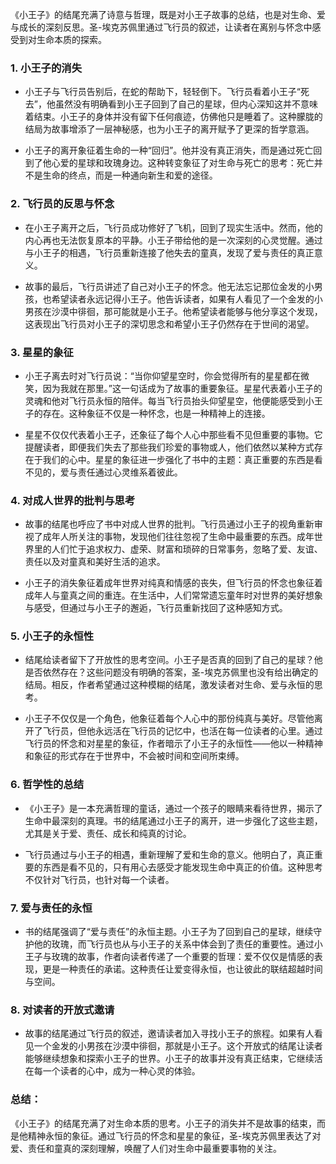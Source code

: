 《小王子》的结尾充满了诗意与哲理，既是对小王子故事的总结，也是对生命、爱与成长的深刻反思。圣-埃克苏佩里通过飞行员的叙述，让读者在离别与怀念中感受到对生命本质的探索。

### 1. **小王子的消失**
- 小王子与飞行员告别后，在蛇的帮助下，轻轻倒下。飞行员看着小王子“死去”，他虽然没有明确看到小王子回到了自己的星球，但内心深知这并不意味着结束。小王子的身体并没有留下任何痕迹，仿佛他只是睡着了。这种朦胧的结局为故事增添了一层神秘感，也为小王子的离开赋予了更深的哲学意涵。

- 小王子的离开象征着生命的一种“回归”。他并没有真正消失，而是通过死亡回到了他心爱的星球和玫瑰身边。这种转变象征了对生命与死亡的思考：死亡并不是生命的终点，而是一种通向新生和爱的途径。

### 2. **飞行员的反思与怀念**
- 在小王子离开之后，飞行员成功修好了飞机，回到了现实生活中。然而，他的内心再也无法恢复原本的平静。小王子带给他的是一次深刻的心灵觉醒。通过与小王子的相遇，飞行员重新连接了他失去的童真，发现了爱与责任的真正意义。

- 故事的最后，飞行员讲述了自己对小王子的怀念。他无法忘记那位金发的小男孩，也希望读者永远记得小王子。他告诉读者，如果有人看见了一个金发的小男孩在沙漠中徘徊，那可能就是小王子。他希望读者能够与他分享这个发现，这表现出飞行员对小王子的深切思念和希望小王子仍然存在于世间的渴望。

### 3. **星星的象征**
- 小王子离去时对飞行员说：“当你仰望星空时，你会觉得所有的星星都在微笑，因为我就在那里。”这一句话成为了故事的重要象征。星星代表着小王子的灵魂和他对飞行员永恒的陪伴。每当飞行员抬头仰望星空，他便能感受到小王子的存在。这种象征不仅是一种怀念，也是一种精神上的连接。

- 星星不仅仅代表着小王子，还象征了每个人心中那些看不见但重要的事物。它提醒读者，即便我们失去了那些我们珍爱的事物或人，他们依然以某种方式存在于我们的心中。星星的象征进一步强化了书中的主题：真正重要的东西是看不见的，爱与责任通过心灵维系着彼此。

### 4. **对成人世界的批判与思考**
- 故事的结尾也呼应了书中对成人世界的批判。飞行员通过小王子的视角重新审视了成年人所关注的事物，发现他们往往忽视了生命中最重要的东西。成年世界里的人们忙于追求权力、虚荣、财富和琐碎的日常事务，忽略了爱、友谊、责任以及对童真和美好生活的追求。

- 小王子的消失象征着成年世界对纯真和情感的丧失，但飞行员的怀念也象征着成年人与童真之间的重连。在生活中，人们常常遗忘童年时对世界的美好想象与感受，但通过与小王子的邂逅，飞行员重新找回了这种感知方式。

### 5. **小王子的永恒性**
- 结尾给读者留下了开放性的思考空间。小王子是否真的回到了自己的星球？他是否依然存在？这些问题没有明确的答案，圣-埃克苏佩里也没有给出确定的结局。相反，作者希望通过这种模糊的结尾，激发读者对生命、爱与永恒的思考。

- 小王子不仅仅是一个角色，他象征着每个人心中的那份纯真与美好。尽管他离开了飞行员，但他永远活在飞行员的记忆中，也活在每一位读者的心里。通过飞行员的怀念和对星星的象征，作者暗示了小王子的永恒性——他以一种精神和象征的形式存在于世界中，不会被时间和空间所束缚。

### 6. **哲学性的总结**
- 《小王子》是一本充满哲理的童话，通过一个孩子的眼睛来看待世界，揭示了生命中最深刻的真理。书的结尾通过小王子的离开，进一步强化了这些主题，尤其是关于爱、责任、成长和纯真的讨论。

- 飞行员通过与小王子的相遇，重新理解了爱和生命的意义。他明白了，真正重要的东西是看不见的，只有用心去感受才能发现生命中真正的价值。这种思考不仅针对飞行员，也针对每一个读者。

### 7. **爱与责任的永恒**
- 书的结尾强调了“爱与责任”的永恒主题。小王子为了回到自己的星球，继续守护他的玫瑰，而飞行员也从与小王子的关系中体会到了责任的重要性。通过小王子与玫瑰的故事，作者向读者传递了一个重要的哲理：爱不仅仅是情感的表现，更是一种责任的承诺。这种责任让爱变得永恒，也让彼此的联结超越时间与空间。

### 8. **对读者的开放式邀请**
- 故事的结尾通过飞行员的叙述，邀请读者加入寻找小王子的旅程。如果有人看见一个金发的小男孩在沙漠中徘徊，那就是小王子。这个开放式的结尾让读者能够继续想象和探索小王子的世界。小王子的故事并没有真正结束，它继续活在每一个读者的心中，成为一种心灵的体验。

### 总结：
《小王子》的结尾充满了对生命本质的思考。小王子的消失并不是故事的结束，而是他精神永恒的象征。通过飞行员的怀念和星星的象征，圣-埃克苏佩里表达了对爱、责任和童真的深刻理解，唤醒了人们对生命中最重要事物的关注。